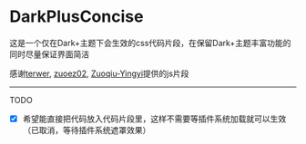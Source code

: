 # DarkPlusConcise
这是一个仅在Dark+主题下会生效的css代码片段，在保留Dark+主题丰富功能的同时尽量保证界面简洁

感谢[terwer](https://github.com/terwer), [zuoez02](https://github.com/zuoez02), [Zuoqiu-Yingyi](https://github.com/Zuoqiu-Yingyi)提供的js片段

---
TODO

- [x] 希望能直接把代码放入代码片段里，这样不需要等插件系统加载就可以生效（已取消，等待插件系统遮罩效果）
